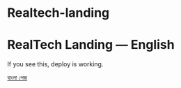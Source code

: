 # Realtech-landing
<!doctype html>
<html lang="en">
<head>
  <meta charset="utf-8" />
  <meta name="viewport" content="width=device-width,initial-scale=1" />
  <title>RealTech Landing (EN)</title>
  <script src="https://cdn.tailwindcss.com"></script>
</head>
<body class="min-h-screen flex items-center justify-center bg-slate-50">
  <main class="text-center space-y-4">
    <h1 class="text-3xl font-bold text-slate-800">RealTech Landing — English</h1>
    <p class="text-slate-600">If you see this, deploy is working.</p>
    <a href="/" class="inline-block px-4 py-2 rounded bg-sky-500 text-white">বাংলা পেজ</a>
  </main>
</body>
</html>
